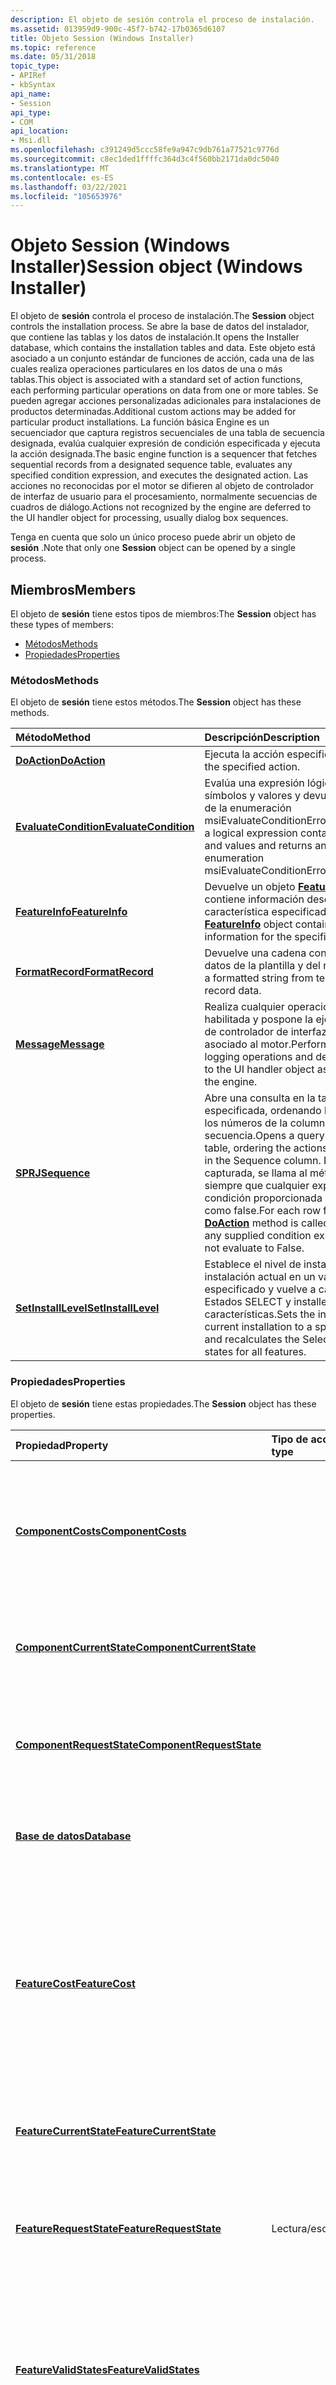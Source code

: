 ```yaml
---
description: El objeto de sesión controla el proceso de instalación.
ms.assetid: 013959d9-900c-45f7-b742-17b0365d6107
title: Objeto Session (Windows Installer)
ms.topic: reference
ms.date: 05/31/2018
topic_type:
- APIRef
- kbSyntax
api_name:
- Session
api_type:
- COM
api_location:
- Msi.dll
ms.openlocfilehash: c391249d5ccc58fe9a947c9db761a77521c9776d
ms.sourcegitcommit: c8ec1ded1ffffc364d3c4f560bb2171da0dc5040
ms.translationtype: MT
ms.contentlocale: es-ES
ms.lasthandoff: 03/22/2021
ms.locfileid: "105653976"
---
```

# <a name="session-object-windows-installer"></a><span data-ttu-id="56f7c-103">Objeto Session (Windows Installer)</span><span class="sxs-lookup"><span data-stu-id="56f7c-103">Session object (Windows Installer)</span></span>

<span data-ttu-id="56f7c-104">El objeto de **sesión** controla el proceso de instalación.</span><span class="sxs-lookup"><span data-stu-id="56f7c-104">The **Session** object controls the installation process.</span></span> <span data-ttu-id="56f7c-105">Se abre la base de datos del instalador, que contiene las tablas y los datos de instalación.</span><span class="sxs-lookup"><span data-stu-id="56f7c-105">It opens the Installer database, which contains the installation tables and data.</span></span> <span data-ttu-id="56f7c-106">Este objeto está asociado a un conjunto estándar de funciones de acción, cada una de las cuales realiza operaciones particulares en los datos de una o más tablas.</span><span class="sxs-lookup"><span data-stu-id="56f7c-106">This object is associated with a standard set of action functions, each performing particular operations on data from one or more tables.</span></span> <span data-ttu-id="56f7c-107">Se pueden agregar acciones personalizadas adicionales para instalaciones de productos determinadas.</span><span class="sxs-lookup"><span data-stu-id="56f7c-107">Additional custom actions may be added for particular product installations.</span></span> <span data-ttu-id="56f7c-108">La función básica Engine es un secuenciador que captura registros secuenciales de una tabla de secuencia designada, evalúa cualquier expresión de condición especificada y ejecuta la acción designada.</span><span class="sxs-lookup"><span data-stu-id="56f7c-108">The basic engine function is a sequencer that fetches sequential records from a designated sequence table, evaluates any specified condition expression, and executes the designated action.</span></span> <span data-ttu-id="56f7c-109">Las acciones no reconocidas por el motor se difieren al objeto de controlador de interfaz de usuario para el procesamiento, normalmente secuencias de cuadros de diálogo.</span><span class="sxs-lookup"><span data-stu-id="56f7c-109">Actions not recognized by the engine are deferred to the UI handler object for processing, usually dialog box sequences.</span></span>

<span data-ttu-id="56f7c-110">Tenga en cuenta que solo un único proceso puede abrir un objeto de **sesión** .</span><span class="sxs-lookup"><span data-stu-id="56f7c-110">Note that only one **Session** object can be opened by a single process.</span></span>

## <a name="members"></a><span data-ttu-id="56f7c-111">Miembros</span><span class="sxs-lookup"><span data-stu-id="56f7c-111">Members</span></span>

<span data-ttu-id="56f7c-112">El objeto de **sesión** tiene estos tipos de miembros:</span><span class="sxs-lookup"><span data-stu-id="56f7c-112">The **Session** object has these types of members:</span></span>

-   [<span data-ttu-id="56f7c-113">Métodos</span><span class="sxs-lookup"><span data-stu-id="56f7c-113">Methods</span></span>](#methods)
-   [<span data-ttu-id="56f7c-114">Propiedades</span><span class="sxs-lookup"><span data-stu-id="56f7c-114">Properties</span></span>](#properties)

### <a name="methods"></a><span data-ttu-id="56f7c-115">Métodos</span><span class="sxs-lookup"><span data-stu-id="56f7c-115">Methods</span></span>

<span data-ttu-id="56f7c-116">El objeto de **sesión** tiene estos métodos.</span><span class="sxs-lookup"><span data-stu-id="56f7c-116">The **Session** object has these methods.</span></span>



| <span data-ttu-id="56f7c-117">Método</span><span class="sxs-lookup"><span data-stu-id="56f7c-117">Method</span></span>                                                 | <span data-ttu-id="56f7c-118">Descripción</span><span class="sxs-lookup"><span data-stu-id="56f7c-118">Description</span></span>                                                                                                                                                                                                                                                               |
|:-------------------------------------------------------|:--------------------------------------------------------------------------------------------------------------------------------------------------------------------------------------------------------------------------------------------------------------------------|
| [<span data-ttu-id="56f7c-119">**DoAction**</span><span class="sxs-lookup"><span data-stu-id="56f7c-119">**DoAction**</span></span>](session-doaction.md)                   | <span data-ttu-id="56f7c-120">Ejecuta la acción especificada.</span><span class="sxs-lookup"><span data-stu-id="56f7c-120">Executes the specified action.</span></span> <br/>                                                                                                                                                                                                                                |
| [<span data-ttu-id="56f7c-121">**EvaluateCondition**</span><span class="sxs-lookup"><span data-stu-id="56f7c-121">**EvaluateCondition**</span></span>](session-evaluatecondition.md) | <span data-ttu-id="56f7c-122">Evalúa una expresión lógica que contiene símbolos y valores y devuelve un entero de la enumeración msiEvaluateConditionErrorEnum.</span><span class="sxs-lookup"><span data-stu-id="56f7c-122">Evaluates a logical expression containing symbols and values and returns an integer of the enumeration msiEvaluateConditionErrorEnum.</span></span><br/>                                                                                                                          |
| [<span data-ttu-id="56f7c-123">**FeatureInfo**</span><span class="sxs-lookup"><span data-stu-id="56f7c-123">**FeatureInfo**</span></span>](session-featureinfo.md)             | <span data-ttu-id="56f7c-124">Devuelve un objeto [**FeatureInfo**](featureinfo-object.md) que contiene información descriptiva de la característica especificada.</span><span class="sxs-lookup"><span data-stu-id="56f7c-124">Returns a [**FeatureInfo**](featureinfo-object.md) object containing descriptive information for the specified feature.</span></span><br/>                                                                                                                                       |
| [<span data-ttu-id="56f7c-125">**FormatRecord**</span><span class="sxs-lookup"><span data-stu-id="56f7c-125">**FormatRecord**</span></span>](session-formatrecord.md)           | <span data-ttu-id="56f7c-126">Devuelve una cadena con formato de los datos de la plantilla y del registro.</span><span class="sxs-lookup"><span data-stu-id="56f7c-126">Returns a formatted string from template and record data.</span></span><br/>                                                                                                                                                                                                      |
| [<span data-ttu-id="56f7c-127">**Message**</span><span class="sxs-lookup"><span data-stu-id="56f7c-127">**Message**</span></span>](session-message.md)                     | <span data-ttu-id="56f7c-128">Realiza cualquier operación de registro habilitada y pospone la ejecución al objeto de controlador de interfaz de usuario asociado al motor.</span><span class="sxs-lookup"><span data-stu-id="56f7c-128">Performs any enabled logging operations and defers execution to the UI handler object associated with the engine.</span></span><br/>                                                                                                                                              |
| [<span data-ttu-id="56f7c-129">**SPRJ**</span><span class="sxs-lookup"><span data-stu-id="56f7c-129">**Sequence**</span></span>](session-sequence.md)                   | <span data-ttu-id="56f7c-130">Abre una consulta en la tabla especificada, ordenando las acciones por los números de la columna de secuencia.</span><span class="sxs-lookup"><span data-stu-id="56f7c-130">Opens a query on the specified table, ordering the actions by the numbers in the Sequence column.</span></span> <span data-ttu-id="56f7c-131">Para cada fila capturada, se llama al método [**OnAction**](session-doaction.md) , siempre que cualquier expresión de condición proporcionada no se evalúe como false.</span><span class="sxs-lookup"><span data-stu-id="56f7c-131">For each row fetched, the [**DoAction**](session-doaction.md) method is called, provided that any supplied condition expression does not evaluate to False.</span></span><br/> |
| [<span data-ttu-id="56f7c-132">**SetInstallLevel**</span><span class="sxs-lookup"><span data-stu-id="56f7c-132">**SetInstallLevel**</span></span>](session-setinstalllevel.md)     | <span data-ttu-id="56f7c-133">Establece el nivel de instalación de la instalación actual en un valor especificado y vuelve a calcular los Estados SELECT y installed para todas las características.</span><span class="sxs-lookup"><span data-stu-id="56f7c-133">Sets the install level for the current installation to a specified value and recalculates the Select and Installed states for all features.</span></span><br/>                                                                                                                    |



 

### <a name="properties"></a><span data-ttu-id="56f7c-134">Propiedades</span><span class="sxs-lookup"><span data-stu-id="56f7c-134">Properties</span></span>

<span data-ttu-id="56f7c-135">El objeto de **sesión** tiene estas propiedades.</span><span class="sxs-lookup"><span data-stu-id="56f7c-135">The **Session** object has these properties.</span></span>



| <span data-ttu-id="56f7c-136">Propiedad</span><span class="sxs-lookup"><span data-stu-id="56f7c-136">Property</span></span>                                                                  | <span data-ttu-id="56f7c-137">Tipo de acceso</span><span class="sxs-lookup"><span data-stu-id="56f7c-137">Access type</span></span>           | <span data-ttu-id="56f7c-138">Descripción</span><span class="sxs-lookup"><span data-stu-id="56f7c-138">Description</span></span>                                                                                                                                                                |
|:--------------------------------------------------------------------------|:----------------------|:---------------------------------------------------------------------------------------------------------------------------------------------------------------------------|
| [<span data-ttu-id="56f7c-139">**ComponentCosts**</span><span class="sxs-lookup"><span data-stu-id="56f7c-139">**ComponentCosts**</span></span>](session-componentcosts.md)<br/>               |                       | <span data-ttu-id="56f7c-140">Devuelve un objeto [**RecordList**](recordlist-object.md) que enumera el espacio en disco por unidad necesaria para instalar un componente.</span><span class="sxs-lookup"><span data-stu-id="56f7c-140">Returns a [**RecordList**](recordlist-object.md) object enumerating the disk space per drive required to install a component.</span></span><br/>                                  |
| [<span data-ttu-id="56f7c-141">**ComponentCurrentState**</span><span class="sxs-lookup"><span data-stu-id="56f7c-141">**ComponentCurrentState**</span></span>](session-componentcurrentstate.md)<br/> |                       | <span data-ttu-id="56f7c-142">Devuelve el estado instalado actual del componente designado.</span><span class="sxs-lookup"><span data-stu-id="56f7c-142">Returns the current installed state of the designated component.</span></span><br/>                                                                                                |
| [<span data-ttu-id="56f7c-143">**ComponentRequestState**</span><span class="sxs-lookup"><span data-stu-id="56f7c-143">**ComponentRequestState**</span></span>](session-componentrequeststate.md)<br/> |                       | <span data-ttu-id="56f7c-144">Obtiene o solicita un cambio en el estado de acción de una fila de la tabla de componentes.</span><span class="sxs-lookup"><span data-stu-id="56f7c-144">Obtains or requests a change in the Action state of a row in the Component table.</span></span><br/>                                                                               |
| [<span data-ttu-id="56f7c-145">**Base de datos**</span><span class="sxs-lookup"><span data-stu-id="56f7c-145">**Database**</span></span>](session-database.md)<br/>                           |                       | <span data-ttu-id="56f7c-146">Devuelve la base de datos de la sesión de instalación actual.</span><span class="sxs-lookup"><span data-stu-id="56f7c-146">Returns the database for the current installation session.</span></span><br/>                                                                                                      |
| [<span data-ttu-id="56f7c-147">**FeatureCost**</span><span class="sxs-lookup"><span data-stu-id="56f7c-147">**FeatureCost**</span></span>](session-featurecost.md)<br/>                     |                       | <span data-ttu-id="56f7c-148">Devuelve la cantidad total de espacio en disco (en unidades de 512 bytes) que requiere la característica especificada y sus características principales (hasta la raíz de la tabla de características).</span><span class="sxs-lookup"><span data-stu-id="56f7c-148">Returns the total amount of disk space (in units of 512 bytes) required by the specified feature and its parent features (up to the root of the Feature table).</span></span><br/> |
| [<span data-ttu-id="56f7c-149">**FeatureCurrentState**</span><span class="sxs-lookup"><span data-stu-id="56f7c-149">**FeatureCurrentState**</span></span>](session-featurecurrentstate.md)<br/>     |                       | <span data-ttu-id="56f7c-150">Devuelve el estado instalado actual de la característica designada.</span><span class="sxs-lookup"><span data-stu-id="56f7c-150">Returns the current installed state of the designated feature.</span></span><br/>                                                                                                  |
| [<span data-ttu-id="56f7c-151">**FeatureRequestState**</span><span class="sxs-lookup"><span data-stu-id="56f7c-151">**FeatureRequestState**</span></span>](session-featurerequeststate.md)<br/>     | <span data-ttu-id="56f7c-152">Lectura/escritura</span><span class="sxs-lookup"><span data-stu-id="56f7c-152">Read/write</span></span><br/> | <span data-ttu-id="56f7c-153">Obtiene o solicita un cambio en el estado de selección del registro y los subregistros de una característica.</span><span class="sxs-lookup"><span data-stu-id="56f7c-153">Obtains or requests a change in the Select state of a feature's record and subrecords.</span></span><br/>                                                                          |
| [<span data-ttu-id="56f7c-154">**FeatureValidStates**</span><span class="sxs-lookup"><span data-stu-id="56f7c-154">**FeatureValidStates**</span></span>](session-featurevalidstates.md)<br/>       |                       | <span data-ttu-id="56f7c-155">Devuelve un entero que representa las marcas de bits con cada bit pertinente que representa un estado de instalación válido de la característica especificada.</span><span class="sxs-lookup"><span data-stu-id="56f7c-155">Returns an integer representing bit flags with each relevant bit representing a valid installation state for the specified feature.</span></span><br/>                             |
| [<span data-ttu-id="56f7c-156">**Instalador**</span><span class="sxs-lookup"><span data-stu-id="56f7c-156">**Installer**</span></span>](session-installer.md)<br/>                         |                       | <span data-ttu-id="56f7c-157">Devuelve el objeto de instalador activo.</span><span class="sxs-lookup"><span data-stu-id="56f7c-157">Returns the active installer object.</span></span><br/>                                                                                                                            |
| [<span data-ttu-id="56f7c-158">**Language (objeto de sesión)**</span><span class="sxs-lookup"><span data-stu-id="56f7c-158">**Language (Session Object)**</span></span>](session-language.md)<br/>          |                       | <span data-ttu-id="56f7c-159">Representa el identificador de idioma numérico utilizado por la sesión de instalación actual.</span><span class="sxs-lookup"><span data-stu-id="56f7c-159">Represents the numeric language identifier used by the current installation session.</span></span><br/>                                                                            |
| [<span data-ttu-id="56f7c-160">**Mode**</span><span class="sxs-lookup"><span data-stu-id="56f7c-160">**Mode**</span></span>](session-mode.md)<br/>                                   |                       | <span data-ttu-id="56f7c-161">Esta propiedad es un valor que representa la marca de modo designado para la sesión de instalación actual.</span><span class="sxs-lookup"><span data-stu-id="56f7c-161">This property is a value representing the designated mode flag for the current installation session.</span></span><br/>                                                            |
| [<span data-ttu-id="56f7c-162">**ProductProperty**</span><span class="sxs-lookup"><span data-stu-id="56f7c-162">**ProductProperty**</span></span>](session-productproperty.md)<br/>             |                       | <span data-ttu-id="56f7c-163">Representa el valor de cadena de una propiedad de instalador con nombre.</span><span class="sxs-lookup"><span data-stu-id="56f7c-163">Represents the string value of a named installer property.</span></span><br/>                                                                                                      |
| [<span data-ttu-id="56f7c-164">**Property (objeto de sesión)**</span><span class="sxs-lookup"><span data-stu-id="56f7c-164">**Property (Session Object)**</span></span>](session-session.md)<br/>           | <span data-ttu-id="56f7c-165">Lectura/escritura</span><span class="sxs-lookup"><span data-stu-id="56f7c-165">Read/write</span></span><br/> | <span data-ttu-id="56f7c-166">Recupera las propiedades del producto de la base de datos del producto.</span><span class="sxs-lookup"><span data-stu-id="56f7c-166">Retrieves product properties from the product database.</span></span><br/>                                                                                                         |
| [<span data-ttu-id="56f7c-167">**SourcePath**</span><span class="sxs-lookup"><span data-stu-id="56f7c-167">**SourcePath**</span></span>](session-sourcepath.md)<br/>                       |                       | <span data-ttu-id="56f7c-168">Proporciona la ruta de acceso completa a la carpeta designada en el medio de origen o la imagen del servidor.</span><span class="sxs-lookup"><span data-stu-id="56f7c-168">Provides the full path to the designated folder on the source media or server image.</span></span><br/>                                                                            |
| [<span data-ttu-id="56f7c-169">**TargetPath**</span><span class="sxs-lookup"><span data-stu-id="56f7c-169">**TargetPath**</span></span>](session-targetpath.md)<br/>                       | <span data-ttu-id="56f7c-170">Lectura/escritura</span><span class="sxs-lookup"><span data-stu-id="56f7c-170">Read/write</span></span><br/> | <span data-ttu-id="56f7c-171">Proporciona la ruta de acceso completa a la carpeta designada en la unidad de destino de la instalación.</span><span class="sxs-lookup"><span data-stu-id="56f7c-171">Provides the full path to the designated folder on the installation target drive.</span></span><br/>                                                                               |
| [<span data-ttu-id="56f7c-172">**VerifyDiskSpace**</span><span class="sxs-lookup"><span data-stu-id="56f7c-172">**VerifyDiskSpace**</span></span>](session-verifydiskspace.md)<br/>             |                       | <span data-ttu-id="56f7c-173">Devuelve true si existe suficiente espacio en disco y false si el disco está lleno.</span><span class="sxs-lookup"><span data-stu-id="56f7c-173">Returns true if enough disk space exists, and false if the disk is full.</span></span><br/>                                                                                        |



 

## <a name="requirements"></a><span data-ttu-id="56f7c-174">Requisitos</span><span class="sxs-lookup"><span data-stu-id="56f7c-174">Requirements</span></span>



| <span data-ttu-id="56f7c-175">Requisito</span><span class="sxs-lookup"><span data-stu-id="56f7c-175">Requirement</span></span> | <span data-ttu-id="56f7c-176">Value</span><span class="sxs-lookup"><span data-stu-id="56f7c-176">Value</span></span> |
|--------------------|---------------------------------------------------------------------------------------------------------------------------------------------------------------------------------------------------------------------------------------------------------|
| <span data-ttu-id="56f7c-177">Versión</span><span class="sxs-lookup"><span data-stu-id="56f7c-177">Version</span></span><br/> | <span data-ttu-id="56f7c-178">Windows Installer 5,0 en Windows Server 2012, Windows 8, Windows Server 2008 R2 o Windows 7.</span><span class="sxs-lookup"><span data-stu-id="56f7c-178">Windows Installer 5.0 on Windows Server 2012, Windows 8, Windows Server 2008 R2 or Windows 7.</span></span> <span data-ttu-id="56f7c-179">Windows Installer 4,0 o Windows Installer 4,5 en Windows Server 2008 o Windows Vista.</span><span class="sxs-lookup"><span data-stu-id="56f7c-179">Windows Installer 4.0 or Windows Installer 4.5 on Windows Server 2008 or Windows Vista.</span></span> <span data-ttu-id="56f7c-180">Windows Installer en Windows Server 2003 o Windows XP</span><span class="sxs-lookup"><span data-stu-id="56f7c-180">Windows Installer on Windows Server 2003 or Windows XP</span></span><br/> |
| <span data-ttu-id="56f7c-181">Archivo DLL</span><span class="sxs-lookup"><span data-stu-id="56f7c-181">DLL</span></span><br/>     | <dl> <span data-ttu-id="56f7c-182"><dt>Msi.dll</dt></span><span class="sxs-lookup"><span data-stu-id="56f7c-182"><dt>Msi.dll</dt></span></span> </dl>                                                                                                                                                                      |
| <span data-ttu-id="56f7c-183">IID</span><span class="sxs-lookup"><span data-stu-id="56f7c-183">IID</span></span><br/>     | <span data-ttu-id="56f7c-184">El IID \_ ISession se define como 000C109E-0000-0000-C000-000000000046</span><span class="sxs-lookup"><span data-stu-id="56f7c-184">IID\_ISession is defined as 000C109E-0000-0000-C000-000000000046</span></span><br/>                                                                                                                                                                             |



## <a name="see-also"></a><span data-ttu-id="56f7c-185">Vea también</span><span class="sxs-lookup"><span data-stu-id="56f7c-185">See also</span></span>

<dl> <dt>

[<span data-ttu-id="56f7c-186">Ejemplos de scripting Windows Installer</span><span class="sxs-lookup"><span data-stu-id="56f7c-186">Windows Installer Scripting Examples</span></span>](windows-installer-scripting-examples.md)
</dt> </dl>

 

 




